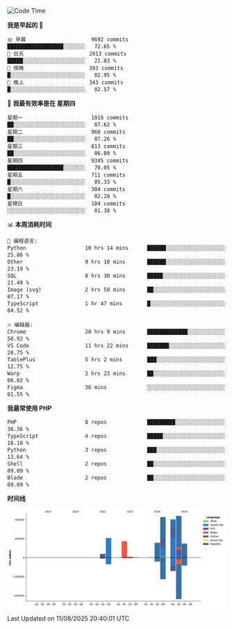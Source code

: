 <!--START_SECTION:waka-->
![Code Time](http://img.shields.io/badge/Code%20Time-3%2C973%20hrs%2024%20mins-blue)

**我是早起的 🐤** 

```text
🌞 早晨                     9692 commits        ██████████████████░░░░░░░   72.65 % 
🌆 白天                     2913 commits        █████░░░░░░░░░░░░░░░░░░░░   21.83 % 
🌃 傍晚                     393 commits         █░░░░░░░░░░░░░░░░░░░░░░░░   02.95 % 
🌙 晚上                     343 commits         █░░░░░░░░░░░░░░░░░░░░░░░░   02.57 % 
```
📅 **我最有效率是在 星期四** 

```text
星期一                      1016 commits        ██░░░░░░░░░░░░░░░░░░░░░░░   07.62 % 
星期二                      968 commits         ██░░░░░░░░░░░░░░░░░░░░░░░   07.26 % 
星期三                      813 commits         ██░░░░░░░░░░░░░░░░░░░░░░░   06.09 % 
星期四                      9345 commits        ██████████████████░░░░░░░   70.05 % 
星期五                      711 commits         █░░░░░░░░░░░░░░░░░░░░░░░░   05.33 % 
星期六                      304 commits         █░░░░░░░░░░░░░░░░░░░░░░░░   02.28 % 
星期日                      184 commits         ░░░░░░░░░░░░░░░░░░░░░░░░░   01.38 % 
```


📊 **本周消耗时间** 

```text
💬 编程语言: 
Python                   10 hrs 14 mins      ██████░░░░░░░░░░░░░░░░░░░   25.86 % 
Other                    9 hrs 10 mins       ██████░░░░░░░░░░░░░░░░░░░   23.19 % 
SQL                      8 hrs 30 mins       █████░░░░░░░░░░░░░░░░░░░░   21.49 % 
Image (svg)              2 hrs 50 mins       ██░░░░░░░░░░░░░░░░░░░░░░░   07.17 % 
TypeScript               1 hr 47 mins        █░░░░░░░░░░░░░░░░░░░░░░░░   04.52 % 

🔥 编辑器: 
Chrome                   20 hrs 9 mins       █████████████░░░░░░░░░░░░   50.92 % 
VS Code                  11 hrs 22 mins      ███████░░░░░░░░░░░░░░░░░░   28.75 % 
TablePlus                5 hrs 2 mins        ███░░░░░░░░░░░░░░░░░░░░░░   12.75 % 
Warp                     2 hrs 23 mins       ██░░░░░░░░░░░░░░░░░░░░░░░   06.02 % 
Figma                    36 mins             ░░░░░░░░░░░░░░░░░░░░░░░░░   01.55 % 
```

**我最常使用 PHP** 

```text
PHP                      8 repos             █████████░░░░░░░░░░░░░░░░   36.36 % 
TypeScript               4 repos             █████░░░░░░░░░░░░░░░░░░░░   18.18 % 
Python                   3 repos             ███░░░░░░░░░░░░░░░░░░░░░░   13.64 % 
Shell                    2 repos             ██░░░░░░░░░░░░░░░░░░░░░░░   09.09 % 
Blade                    2 repos             ██░░░░░░░░░░░░░░░░░░░░░░░   09.09 % 
```



**时间线**

![Lines of Code chart](https://raw.githubusercontent.com/abrahamgreyson/abrahamgreyson/main/assets/bar_graph.png)


 Last Updated on 11/08/2025 20:40:01 UTC
<!--END_SECTION:waka-->

